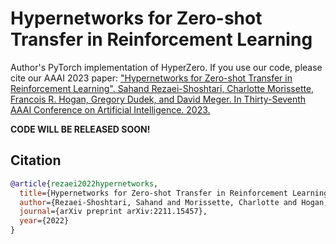 # Hypernetworks for Zero-shot Transfer in Reinforcement Learning
Author's PyTorch implementation of HyperZero. If you use our code, please cite our AAAI 2023 paper: 
["Hypernetworks for Zero-shot Transfer in Reinforcement Learning". Sahand Rezaei-Shoshtari, Charlotte Morissette, Francois R. Hogan, Gregory Dudek, and David Meger. In Thirty-Seventh AAAI Conference on Artificial Intelligence. 2023.](https://arxiv.org/abs/2211.15457)

**CODE WILL BE RELEASED SOON!**

## Citation
```bib
@article{rezaei2022hypernetworks,
  title={Hypernetworks for Zero-shot Transfer in Reinforcement Learning},
  author={Rezaei-Shoshtari, Sahand and Morissette, Charlotte and Hogan, Francois Robert and Dudek, Gregory and Meger, David},
  journal={arXiv preprint arXiv:2211.15457},
  year={2022}
}
```
